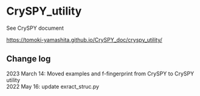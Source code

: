 # CrySPY_utility

See CrySPY document

https://tomoki-yamashita.github.io/CrySPY_doc/cryspy_utility/

## Change log
2023 March 14: Moved examples and f-fingerprint from CrySPY to CrySPY utility  
2022 May 16: update exract_struc.py
